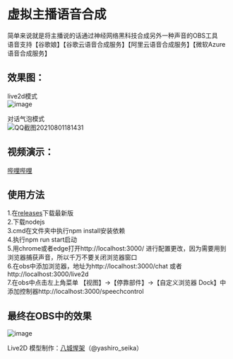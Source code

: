 # 虚拟主播语音合成
简单来说就是将主播说的话通过神经网络黑科技合成另外一种声音的OBS工具  
语音支持【谷歌娘】【谷歌云语音合成服务】【阿里云语音合成服务】【微软Azure语音合成服务】  

## 效果图：
live2d模式  
![image](https://user-images.githubusercontent.com/27753071/128522743-18f1dc9a-ef6e-435f-84b8-ca8bd3628ee6.png)


对话气泡模式  
![QQ截图20210801181431](https://user-images.githubusercontent.com/27753071/127765918-435d53b0-05d1-44f7-a3ef-aba828899807.png)

## 视频演示：
[哔哩哔哩](https://www.bilibili.com/video/BV1a3411r7B8/)

## 使用方法
1.在[releases](https://github.com/eeg1412/liveSpeech/releases)下载最新版  
2.下载nodejs  
3.cmd在文件夹中执行npm install安装依赖  
4.执行npm run start启动    
5.用chrome或者edge打开http://localhost:3000/ 进行配置更改，因为需要用到浏览器捕获声音，所以千万不要关闭浏览器窗口  
6.在obs中添加浏览器，地址为http://localhost:3000/chat 或者 http://localhost:3000/live2d   
7.在obs中点击左上角菜单 【视图】→【停靠部件】→【自定义浏览器 Dock】中添加控制器http://localhost:3000/speechcontrol  

## 最终在OBS中的效果
![image](https://user-images.githubusercontent.com/27753071/128595433-df829087-0d0e-4b85-bc62-19154baf4c5f.png)

Live2D 模型制作：[八城惺架](https://booth.pm/ja/items/2685284)（@yashiro_seika）
